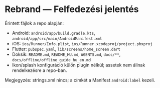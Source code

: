 # Rebrand — Felfedezési jelentés

Érintett fájlok a repo alapján:
- Android: `android/app/build.gradle.kts`, `android/app/src/main/AndroidManifest.xml`
- iOS: `ios/Runner/Info.plist`, `ios/Runner.xcodeproj/project.pbxproj`
- Flutter: `pubspec.yaml`, `lib/screens/home_screen.dart`
- Doksik: `README.md`, `README_HU.md`, `AGENTS.md`, `docs/**`, `docs/offline/offline_guide_hu_en.md`
- Ikon/splash konfiguráció külön plugin nélkül; assetek nem állnak rendelkezésre a repo-ban.

Megjegyzés: strings.xml nincs; a címkét a Manifest `android:label` kezeli.
